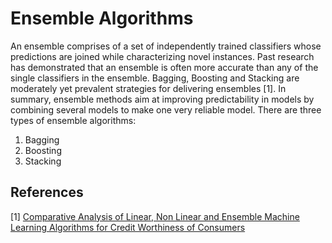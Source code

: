 # Ensemble Algorithms

An ensemble comprises of a set of independently trained classifiers whose predictions are joined while characterizing novel instances. Past research has demonstrated that an ensemble is often more accurate than any of the single classifiers in the ensemble. Bagging, Boosting and Stacking are moderately yet prevalent strategies for delivering ensembles [1]. In summary, ensemble methods aim at improving predictability in models by combining several models to make one very reliable model. There are three types of ensemble algorithms:
1. Bagging
2. Boosting
3. Stacking

## References
[1] [Comparative Analysis of Linear, Non Linear and Ensemble Machine Learning Algorithms for Credit Worthiness of Consumers](https://www.researchgate.net/publication/335716566_Comparative_Analysis_of_Linear_Non_Linear_and_Ensemble_Machine_Learning_Algorithms_for_Credit_Worthiness_of_Consumers)
